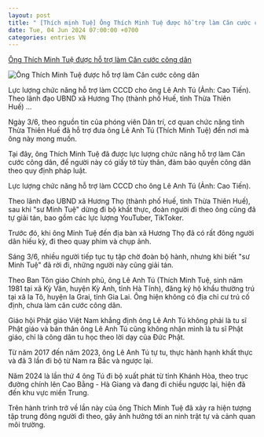 ```yaml
---
layout: post
title: " [Thích mịnh Tuệ] Ông Thích Minh Tuệ được hỗ trợ làm Căn cước công dân"
date: Tue, 04 Jun 2024 07:00:00 +0700
categories: entries VN
---
```

[Ông Thích Minh Tuệ được hỗ trợ làm Căn cước công dân](https://dantri.com.vn/xa-hoi/ong-thich-minh-tue-duoc-ho-tro-lam-can-cuoc-cong-dan-20240603181738547.htm)

![Ông Thích Minh Tuệ được hỗ trợ làm Căn cước công dân](https://cdnphoto.dantri.com.vn/aTV9n-jK2AB2a9-LkSodMFR8Rb8=/zoom/1200_630/2024/06/03/cccd-edited-crop-1717413297878.jpeg)

Lực lượng chức năng hỗ trợ làm CCCD cho ông Lê Anh Tú (Ảnh: Cao Tiến). Theo lãnh đạo UBND xã Hương Thọ (thành phố Huế, tỉnh Thừa Thiên Huế) ...

Ngày 3/6, theo nguồn tin của phóng viên Dân trí, cơ quan chức năng tỉnh Thừa Thiên Huế đã hỗ trợ đưa ông Lê Anh Tú (Thích Minh Tuệ) đến nơi mà ông này mong muốn.

Tại đây, ông Thích Minh Tuệ đã được lực lượng chức năng hỗ trợ làm Căn cước công dân, để người này có giấy tờ tùy thân, đảm bảo quyền công dân theo quy định pháp luật.

Lực lượng chức năng hỗ trợ làm CCCD cho ông Lê Anh Tú (Ảnh: Cao Tiến).

Theo lãnh đạo UBND xã Hương Thọ (thành phố Huế, tỉnh Thừa Thiên Huế), sau khi "sư Minh Tuệ" dừng đi bộ khất thực, đoàn người đi theo ông cũng đã tự giải tán, bao gồm các lực lượng YouTuber, TikToker.

Trước đó, khi ông Minh Tuệ đến địa bàn xã Hương Thọ đã có rất đông người dân hiếu kỳ, đi theo quay phim và chụp ảnh.

Sáng 3/6, nhiều người tiếp tục tụ tập chờ đoàn bộ hành, nhưng khi biết "sư Minh Tuệ" đã rời đi, những người này cũng giải tán.

Theo Ban Tôn giáo Chính phủ, ông Lê Anh Tú (Thích Minh Tuệ, sinh năm 1981 tại xã Kỳ Văn, huyện Kỳ Anh, tỉnh Hà Tĩnh), đăng ký hộ khẩu thường trú tại xã Ia Tô, huyện Ia Grai, tỉnh Gia Lai. Ông hiện không có địa chỉ cư trú cố định, chưa làm căn cước công dân.

Giáo hội Phật giáo Việt Nam khẳng định ông Lê Anh Tú không phải là tu sĩ Phật giáo và bản thân ông Lê Anh Tú cũng không nhận mình là tu sĩ Phật giáo, chỉ là công dân tu học theo lời dạy của Đức Phật.

Từ năm 2017 đến năm 2023, ông Lê Anh Tú tự tu, thực hành hạnh khất thực và đã 3 lần đi bộ từ Nam ra Bắc và ngược lại.

Năm 2024 là lần thứ 4 ông Tú đi bộ xuất phát từ tỉnh Khánh Hòa, theo trục đường chính lên Cao Bằng - Hà Giang và đang đi chiều ngược lại, hiện đã đến khu vực miền Trung.

Trên hành trình trở về lần này của ông Thích Minh Tuệ đã xảy ra hiện tượng tập trung đông người đi theo, gây ảnh hưởng tới an ninh trật tự và cảnh quan môi trường.

